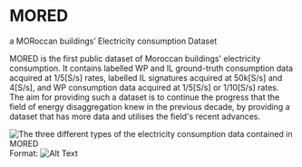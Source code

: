 # MORED
a MORoccan buildings’ Electricity consumption Dataset

MORED is the first public dataset of Moroccan buildings' electricity consumption.  It contains labelled WP and IL ground-truth consumption data acquired at 1/5[S/s] rates, labelled IL signatures acquired at 50k[S/s] and 4[S/s], and WP consumption data acquired at 1/5[S/s] or 1/10[S/s] rates. The aim for providing such a dataset is to continue the progress that the field of energy disaggregation knew in the previous decade, by providing a dataset that has more data and utilises the field's recent advances.

![The three different types of the electricity consumption data contained in MORED](/images/logo.png)
Format: ![Alt Text](url)
